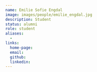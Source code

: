 ```yaml
---
name: Emilie Sofie Engdal
image: images/people/emilie_engdal.jpg
description: Student
status: alumni
role: student
aliases:
  - 
links: 
  home-page: 
  email: 
  github: 
  linkedin: 
---
```

